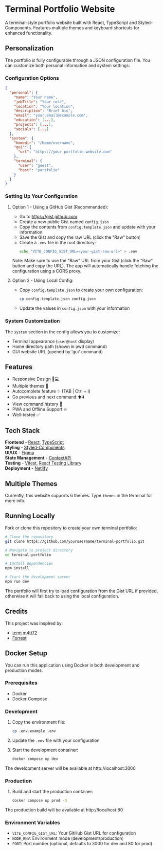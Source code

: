 # Terminal Portfolio Website

A terminal-style portfolio website built with React, TypeScript and Styled-Components. Features multiple themes and keyboard shortcuts for enhanced functionality.

## Personalization

The portfolio is fully configurable through a JSON configuration file. You can customize both personal information and system settings:

### Configuration Options

```json
{
  "personal": {
    "name": "Your name",
    "jobTitle": "Your role",
    "location": "Your location",
    "description": "Brief bio",
    "email": "your.email@example.com",
    "education": [...],
    "projects": [...],
    "socials": [...]
  },
  "system": {
    "homedir": "/home/username",
    "gui": {
      "url": "https://your-portfolio-website.com"
    },
    "terminal": {
      "user": "guest",
      "host": "portfolio"
    }
  }
}
```

### Setting Up Your Configuration

1. Option 1 - Using a GitHub Gist (Recommended):
   - Go to https://gist.github.com
   - Create a new public Gist named `config.json`
   - Copy the contents from `config.template.json` and update with your information
   - Save the Gist and copy the raw URL (click the "Raw" button)
   - Create a `.env` file in the root directory:
     ```bash
     echo "VITE_CONFIG_GIST_URL=<your-gist-raw-url>" > .env
     ```
   
   Note: Make sure to use the "Raw" URL from your Gist (click the "Raw" button and copy the URL).
   The app will automatically handle fetching the configuration using a CORS proxy.

2. Option 2 - Using Local Config:
   - Copy `config.template.json` to create your own configuration:
     ```bash
     cp config.template.json config.json
     ```
   - Update the values in `config.json` with your information

### System Customization

The `system` section in the config allows you to customize:
- Terminal appearance (`user@host` display)
- Home directory path (shown in pwd command)
- GUI website URL (opened by 'gui' command)

## Features

- Responsive Design 📱💻
- Multiple themes 🎨
- Autocomplete feature ✨ (TAB | Ctrl + i)
- Go previous and next command ⬆️⬇️
- View command history 📖
- PWA and Offline Support 🔥
- Well-tested ✅

## Tech Stack

**Frontend** - [React](https://reactjs.org/), [TypeScript](https://www.typescriptlang.org/)  
**Styling** - [Styled-Components](https://styled-components.com/)  
**UI/UX** - [Figma](https://figma.com/)  
**State Management** - [ContextAPI](https://reactjs.org/docs/context.html)  
**Testing** - [Vitest](https://vitest.dev/), [React Testing Library](https://testing-library.com/)  
**Deployment** - [Netlify](https://app.netlify.com/)

## Multiple Themes

Currently, this website supports 6 themes. Type `themes` in the terminal for more info.

## Running Locally

Fork or clone this repository to create your own terminal portfolio:

```bash
# Clone the repository
git clone https://github.com/yourusername/terminal-portfolio.git

# Navigate to project directory
cd terminal-portfolio

# Install dependencies
npm install

# Start the development server
npm run dev
```

The portfolio will first try to load configuration from the Gist URL if provided,
otherwise it will fall back to using the local configuration.

## Credits

This project was inspired by:
- [term m4tt72](https://term.m4tt72.com/)
- [Forrest](https://fkcodes.com/)

## Docker Setup

You can run this application using Docker in both development and production modes.

### Prerequisites

- Docker
- Docker Compose

### Development

1. Copy the environment file:
   ```bash
   cp .env.example .env
   ```

2. Update the `.env` file with your configuration

3. Start the development container:
   ```bash
   docker compose up dev
   ```

The development server will be available at http://localhost:3000

### Production

1. Build and start the production container:
   ```bash
   docker compose up prod -d
   ```

The production build will be available at http://localhost:80

### Environment Variables

- `VITE_CONFIG_GIST_URL`: Your GitHub Gist URL for configuration
- `NODE_ENV`: Environment mode (development/production)
- `PORT`: Port number (optional, defaults to 3000 for dev and 80 for prod)
